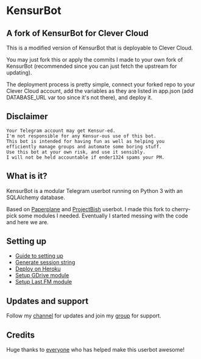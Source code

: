 # KensurBot

## A fork of KensurBot for Clever Cloud

This is a modified version of KensurBot that is deployable to Clever Cloud.

You may just fork this or apply the commits I made to your own fork of KensurBot (recommended since you can just fetch the upstream for updating).

The deployment process is pretty simple, connect your forked repo to your Clever Cloud account, add the variables as they are listed in app.json (add DATABASE_URL var too since it's not there), and deploy it.
## Disclaimer

```
Your Telegram account may get Kensur-ed.
I'm not responsible for any Kensur-ous use of this bot.
This bot is intended for having fun as well as helping you
efficiently manage groups and automate some boring stuff.
Use this bot at your own risk, and use it sensibly.
I will not be held accountable if ender1324 spams your PM.
```

## What is it?

KensurBot is a modular Telegram userbot running on Python 3 with an SQLAlchemy database.

Based on [Paperplane](https://github.com/RaphielGang/Telegram-UserBot) and [ProjectBish](https://github.com/adekmaulana/ProjectBish) userbot.
I made this fork to cherry-pick some modules I needed. Eventually I started messing with the code and here we are.

## Setting up

- [Guide to setting up](https://kenharris.xyz/userbot)
- [Generate session string](http://sessiongen.kenhv.repl.run)
- [Deploy on Heroku](https://heroku.com/deploy?template=https://github.com/KenHV/KensurBot/tree/master)
- [Setup GDrive module](https://telegra.ph/How-To-Setup-Google-Drive-04-03)
- [Setup Last.FM module](https://telegra.ph/How-to-set-up-LastFM-module-for-Paperplane-userbot-11-02)

## Updates and support

Follow my [channel](https://t.me/KenVerse) for updates and join my [group](https://t.me/KensurOT) for support.

## Credits

Huge thanks to [everyone](https://github.com/KenHV/KensurBot/graphs/contributors) who has helped make this userbot awesome!

